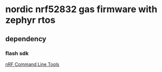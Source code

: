 # nordic nrf52832 gas firmware with zephyr rtos

## dependency

### flash sdk

[nRF Command Line Tools](https://www.nordicsemi.com/Products/Development-tools/nrf-command-line-tools/download#infotabs)
